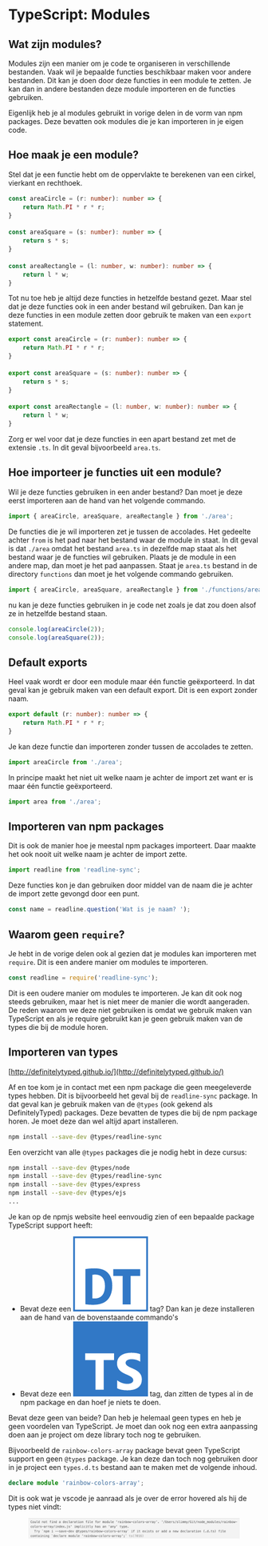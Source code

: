 # TypeScript: Modules

## Wat zijn modules?

Modules zijn een manier om je code te organiseren in verschillende bestanden. Vaak wil je bepaalde functies beschikbaar maken voor andere bestanden. Dit kan je doen door deze functies in een module te zetten. Je kan dan in andere bestanden deze module importeren en de functies gebruiken.

Eigenlijk heb je al modules gebruikt in vorige delen in de vorm van npm packages. Deze bevatten ook modules die je kan importeren in je eigen code.

## Hoe maak je een module?

Stel dat je een functie hebt om de oppervlakte te berekenen van een cirkel, vierkant en rechthoek.

```typescript
const areaCircle = (r: number): number => {
    return Math.PI * r * r;
}

const areaSquare = (s: number): number => {
    return s * s;
}

const areaRectangle = (l: number, w: number): number => {
    return l * w;
}
```

Tot nu toe heb je altijd deze functies in hetzelfde bestand gezet. Maar stel dat je deze functies ook in een ander bestand wil gebruiken. Dan kan je deze functies in een module zetten door gebruik te maken van een `export` statement.

```typescript
export const areaCircle = (r: number): number => {
    return Math.PI * r * r;
}

export const areaSquare = (s: number): number => {
    return s * s;
}

export const areaRectangle = (l: number, w: number): number => {
    return l * w;
}
```

Zorg er wel voor dat je deze functies in een apart bestand zet met de extensie `.ts`. In dit geval bijvoorbeeld `area.ts`.

## Hoe importeer je functies uit een module?

Wil je deze functies gebruiken in een ander bestand? Dan moet je deze eerst importeren aan de hand van het volgende commando.

```typescript
import { areaCircle, areaSquare, areaRectangle } from './area';
```

De functies die je wil importeren zet je tussen de accolades. Het gedeelte achter `from` is het pad naar het bestand waar de module in staat. In dit geval is dat `./area` omdat het bestand `area.ts` in dezelfde map staat als het bestand waar je de functies wil gebruiken. Plaats je de module in een andere map, dan moet je het pad aanpassen. Staat je `area.ts` bestand in de directory `functions` dan moet je het volgende commando gebruiken.

```typescript
import { areaCircle, areaSquare, areaRectangle } from './functions/area';
```

nu kan je deze functies gebruiken in je code net zoals je dat zou doen alsof ze in hetzelfde bestand staan.

```typescript
console.log(areaCircle(2));
console.log(areaSquare(2));
```

## Default exports

Heel vaak wordt er door een module maar één functie geëxporteerd. In dat geval kan je gebruik maken van een default export. Dit is een export zonder naam.

```typescript
export default (r: number): number => {
    return Math.PI * r * r;
}
```

Je kan deze functie dan importeren zonder tussen de accolades te zetten.

```typescript
import areaCircle from './area';
```

In principe maakt het niet uit welke naam je achter de import zet want er is maar één functie geëxporteerd.

```typescript
import area from './area';
```

## Importeren van npm packages

Dit is ook de manier hoe je meestal npm packages importeert. Daar maakte het ook nooit uit welke naam je achter de import zette.

```typescript
import readline from 'readline-sync';
```

Deze functies kon je dan gebruiken door middel van de naam die je achter de import zette gevongd door een punt.

```typescript
const name = readline.question('Wat is je naam? ');
```

## Waarom geen `require`?

Je hebt in de vorige delen ook al gezien dat je modules kan importeren met `require`. Dit is een andere manier om modules te importeren.

```typescript
const readline = require('readline-sync');
```

Dit is een oudere manier om modules te importeren. Je kan dit ook nog steeds gebruiken, maar het is niet meer de manier die wordt aangeraden. De reden waarom we deze niet gebruiken is omdat we gebruik maken van TypeScript en als je require gebruikt kan je geen gebruik maken van de types die bij de module horen.

## Importeren van types

[http://definitelytyped.github.io/](http://definitelytyped.github.io/)

Af en toe kom je in contact met een npm package die geen meegeleverde types hebben. Dit is bijvoorbeeld het geval bij de `readline-sync` package. In dat geval kan je gebruik maken van de `@types` (ook gekend als DefinitelyTyped) packages. Deze bevatten de types die bij de npm package horen. Je moet deze dan wel altijd apart installeren.

```bash
npm install --save-dev @types/readline-sync
```

Een overzicht van alle `@types` packages die je nodig hebt in deze cursus:

```bash
npm install --save-dev @types/node
npm install --save-dev @types/readline-sync
npm install --save-dev @types/express
npm install --save-dev @types/ejs
...
```

Je kan op de npmjs website heel eenvoudig zien of een bepaalde package TypeScript support heeft:

* Bevat deze een <img src="../.gitbook/assets/image (6).png" alt="" data-size="line"> tag? Dan kan je deze installeren aan de hand van de bovenstaande commando's
* Bevat deze een <img src="../.gitbook/assets/image (1).png" alt="" data-size="line"> tag, dan zitten de types al in de npm package en dan hoef je niets te doen.

Bevat deze geen van beide? Dan heb je helemaal geen types en heb je geen voordelen van TypeScript. Je moet dan ook nog een extra aanpassing doen aan je project om deze library toch nog te gebruiken.

Bijvoorbeeld de `rainbow-colors-array` package bevat geen TypeScript support en geen `@types` package. Je kan deze dan toch nog gebruiken door in je project een `types.d.ts` bestand aan te maken met de volgende inhoud.

```typescript
declare module 'rainbow-colors-array';
```

Dit is ook wat je vscode je aanraad als je over de error hovered als hij de types niet vindt:

<figure><img src="../.gitbook/assets/Screenshot 2023-03-17 at 16.16.10.png" alt=""><figcaption></figcaption></figure>
